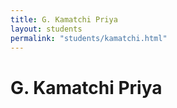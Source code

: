 ```yaml
---
title: G. Kamatchi Priya
layout: students
permalink: "students/kamatchi.html"
---
```

# G. Kamatchi Priya

